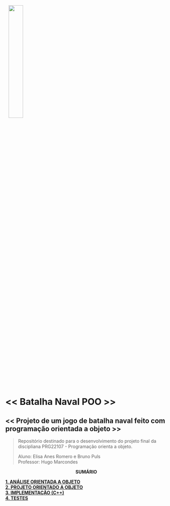 <img src="img/ifsc-logo.png"
     width="30%"
     style="padding: 10px">

# << Batalha Naval POO >>

## << Projeto de um jogo de batalha naval feito com programação orientada a objeto >>

> Repositório destinado para o desenvolvimento do projeto final da discipliana PRG22107 - Programação orienta a objeto. 
> 
> Aluno: Elisa Anes Romero e Bruno Puls  
> Professor: Hugo Marcondes

<p align=center><strong>SUMÁRIO</strong></p>

[**1. ANÁLISE ORIENTADA A OBJETO**](./analise.md)<br>
[**2. PROJETO ORIENTADO A OBJETO**](./projeto.md)<br>
[**3. IMPLEMENTAÇÃO (C++)**](./implementacao.md)<br>
[**4. TESTES**](./testes.md)<br>

